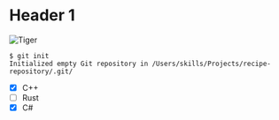 # Header 1

![Tiger](https://github.com/Exp-Communicate-Using-Markdown-Cohort-1/series-communicate-using-markdown-Daavvvvvv/assets/83558519/2a75df6b-1151-4ef9-8823-ab95ee18a69e)


```
$ git init
Initialized empty Git repository in /Users/skills/Projects/recipe-repository/.git/
```

- [x] C++
- [ ] Rust
- [x] C#
